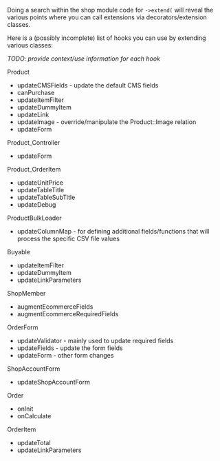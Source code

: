 Doing a search within the shop module code for `->extend(` will reveal the various points where you can call extensions via decorators/extension classes.

Here is a (possibly incomplete) list of hooks you can use by extending various classes:

*TODO: provide context/use information for each hook*

Product

 - updateCMSFields - update the default CMS fields
 - canPurchase
 - updateItemFilter
 - updateDummyItem
 - updateLink
 - updateImage - override/manipulate the Product::Image relation
 - updateForm

Product_Controller

 - updateForm

Product_OrderItem

 - updateUnitPrice
 - updateTableTitle
 - updateTableSubTitle
 - updateDebug

ProductBulkLoader

 - updateColumnMap - for defining additional fields/functions that will process the specific CSV file values

Buyable

 - updateItemFilter
 - updateDummyItem
 - updateLinkParameters

ShopMember

 - augmentEcommerceFields
 - augmentEcommerceRequiredFields

OrderForm

 - updateValidator - mainly used to update required fields
 - updateFields - update the form fields
 - updateForm - other form changes

ShopAccountForm

 - updateShopAccountForm

Order

 - onInit
 - onCalculate

OrderItem

 - updateTotal
 - updateLinkParameters
